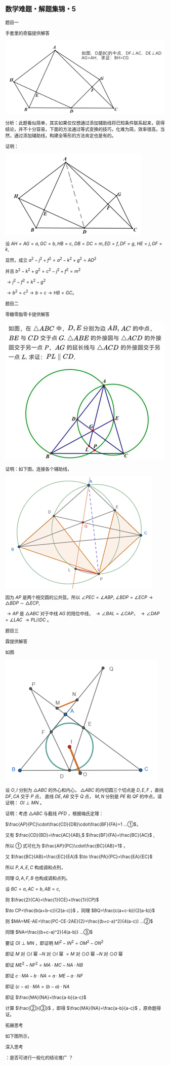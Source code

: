 ## 数学难题・解题集锦・5

题目一

手套里的奇猫提供解答

![图1](/pics/p58-1.png)

分析：此题看似简单，其实如果仅仅想通过添加辅助线将已知条件联系起来，获得结论，并不十分容易，下面的方法通过等式变换的技巧，化难为简，效率很高，当然，通过添加辅助线，构建全等形的方法肯定也是有的。

证明：

![图2](/pics/p58-2.png)

设 $AH=AG=a,GC=b,HB=c,$ $DB=DC=m,ED=f,DF=g,$ $HE=j,GF=k$,

显然，成立 $a^2-j^2+f^2=a^2-k^2+g^2=AD^2$

并且 $b^2-k^2+g^2=c^2-j^2+f^2=m^2$

$\to j^2-f^2=k^2-g^2$

$\to b^2=c^2 \to b=c \to HB=GC$。

题目二

零糖零脂零卡提供解答

![图3](/pics/p58-3.png)

证明：如下图，连接各个辅助线，

![图4](/pics/p58-4.png)

因为 $AP$ 是两个相交圆的公共弦，所以 $\angle PEC=\angle ABP,$ $\angle BDP=\angle ECP \to \triangle BDP \sim \triangle ECP,$

$\to AP$ 是 $\triangle ABC$ 对于中线 $AG$ 的陪位中线， $\to \angle BAL=\angle CAP$， $\to \angle DAP=\angle LAC$  $\to PL//DC$ 。 

题目三

霖提供解答

如图

![图5](/pics/p58-5.png)

设 $O,I$ 分别为 $\triangle ABC$ 的外心和内心， $\triangle ABC$ 的内切圆三个切点是 $D,E,F$ ，直线 $DF,CA$ 交于 $P$ 点，
直线 $DE,AB$ 交于 $Q$ 点， $M,N$ 分别是 $PE$ 和 $QF$ 的中点，请证明： $OI\perp MN$ 。

证明：考虑 $\triangle ABC$ 与截线 $PFD$ ，根据梅氏定理：

$\frac{AP}{PC}\cdot\frac{CD}{DB}\cdot\frac{BF}{FA}=1 ...①$，

又有 $\frac{CD}{BD}=\frac{AC}{AB},$ $\frac{BF}{FA}=\frac{BC}{AC}$ ,

所以 $①$ 式可化为 $\frac{AP}{PC}\cdot\frac{BC}{AB}=1$ ，

又 $\frac{BC}{AB}=\frac{EC}{EA}$ $\to \frac{PA}{PC}=\frac{EA}{EC}$

所以 $P,A,E,C$ 构成调和点列，

同理 $Q,A,F,B$ 也构成调和点列。

设 $BC=a,AC=b,AB=c,$

则 $\frac{2}{CA}=\frac{1}{CE}+\frac{1}{CP}$

$\to CP=\frac{b(a+b-c)}{2(a-c)}$ ，同理 $BQ=\frac{c(a+c-b)}{2(a-b)}$

则 $MA=ME-AE=\frac{PC-CE-2AE}{2}=\frac{(b+c-a)^2}{4(a-c)} ...②$

同理 $NA=\frac{(b+c-a)^2}{4(a-b)} ...③$

要证 $OI\perp MN$ ，即证明 $MI^2-IN^2=OM^2-ON^2$

即证 $M$ 对 $\odot I$ 幂 $-N$ 对 $\odot I$ 幂 $=M$ 对 $\odot O$ 幂 $-N$ 对 $\odot O$ 幂

即证 $ME^2-NF^2=MA\cdot MC-NA\cdot NB$

即证 $c\cdot MA-b\cdot NA=a\cdot ME-a\cdot NF$

即证 $(c-a)\cdot MA=(b-a)\cdot NA$

即证 $\frac{MA}{NA}=\frac{a-b}{a-c}$

计算 $\frac{②}{③}$ ，即得 $\frac{MA}{NA}=\frac{a-b}{a-c}$ ，原命题得证。

拓展思考

如下图所示，

深入思考

：是否可进行一般化的结论推广 ？


